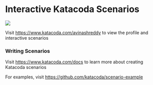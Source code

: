 # Interactive Katacoda Scenarios

[![](http://shields.katacoda.com/katacoda/avinashreddy/count.svg)](https://www.katacoda.com/avinashreddy "Get your profile on Katacoda.com")

Visit https://www.katacoda.com/avinashreddy to view the profile and interactive scenarios

### Writing Scenarios
Visit https://www.katacoda.com/docs to learn more about creating Katacoda scenarios

For examples, visit https://github.com/katacoda/scenario-example

